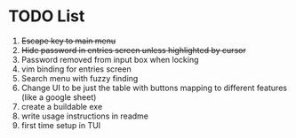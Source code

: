 # TODO List
1. ~~Escape key to main menu~~
2. ~~Hide password in entries screen unless highlighted by cursor~~
2. Password removed from input box when locking
2. vim binding for entries screen
2. Search menu with fuzzy finding
2. Change UI to be just the table with buttons mapping to different features (like a google sheet)
2. create a buildable exe
2. write usage instructions in readme
2. first time setup in TUI